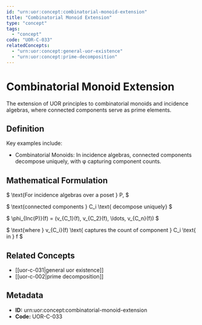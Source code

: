 ```yaml
---
id: "urn:uor:concept:combinatorial-monoid-extension"
title: "Combinatorial Monoid Extension"
type: "concept"
tags:
  - "concept"
code: "UOR-C-033"
relatedConcepts:
  - "urn:uor:concept:general-uor-existence"
  - "urn:uor:concept:prime-decomposition"
---
```


# Combinatorial Monoid Extension

The extension of UOR principles to combinatorial monoids and incidence algebras, where connected components serve as prime elements.

## Definition

Key examples include:

- Combinatorial Monoids: In incidence algebras, connected components decompose uniquely, with φ capturing component counts.

## Mathematical Formulation

$
\text{For incidence algebras over a poset } P,
$

$
\text{connected components } C_i \text{ decompose uniquely}
$

$
\phi_{Inc(P)}(f) = (v_{C_1}(f), v_{C_2}(f), \ldots, v_{C_n}(f))
$

$
\text{where } v_{C_i}(f) \text{ captures the count of component } C_i \text{ in } f
$

## Related Concepts

- [[uor-c-031|general uor existence]]
- [[uor-c-002|prime decomposition]]

## Metadata

- **ID:** urn:uor:concept:combinatorial-monoid-extension
- **Code:** UOR-C-033
